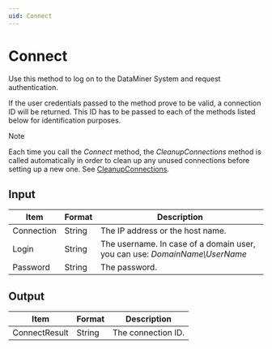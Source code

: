```yaml
---
uid: Connect
---
```


# Connect

Use this method to log on to the DataMiner System and request authentication.

If the user credentials passed to the method prove to be valid, a connection ID will be returned. This ID has to be passed to each of the methods listed below for identification purposes.

> [!NOTE]
> Each time you call the *Connect* method, the *CleanupConnections* method is called automatically in order to clean up any unused connections before setting up a new one. See [CleanupConnections](xref:CleanupConnections).

## Input

| Item       | Format | Description                                                                                             |
|------------|--------|---------------------------------------------------------------------------------------------------------|
| Connection | String | The IP address or the host name.                                                                        |
| Login      | String | The username. In case of a domain user, you can use: *DomainName\\UserName* |
| Password   | String | The password.                                                                                           |

## Output

| Item          | Format | Description        |
|---------------|--------|--------------------|
| ConnectResult | String | The connection ID. |
